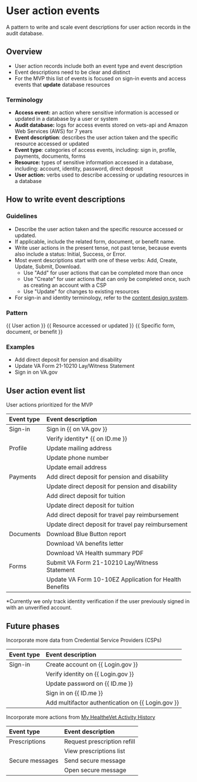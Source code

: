 # User action events
A pattern to write and scale event descriptions for user action records in the audit database. 

## Overview
- User action records include both an event type and event description
- Event descriptions need to be clear and distinct
- For the MVP this list of events is focused on sign-in events and access events that **update** database resources

### Terminology
- **Access event:** an action where sensitive information is accessed or updated in a database by a user or system
- **Audit database:** logs for access events stored on vets-api and Amazon Web Services (AWS) for 7 years
- **Event description**: describes the user action taken and the specific resource accessed or updated
- **Event type**: categories of access events, including: sign in, profile, payments, documents, forms
- **Resource:** types of sensitive information accessed in a database, including: account, identity, password, direct deposit
- **User action:** verbs used to describe accessing or updating resources in a database

## How to write event descriptions
### Guidelines
- Describe the user action taken and the specific resource accessed or updated. 
- If applicable, include the related form, document, or benefit name.
- Write user actions in the present tense, not past tense, because events also include a status: Initial, Success, or Error.
- Most event descriptions start with one of these verbs: Add, Create, Update, Submit, Download.
  - Use "Add" for user actions that can be completed more than once
  - Use "Create" for user actions that can only be completed once, such as creating an account with a CSP
  - Use "Update" for changes to existing resources
- For sign-in and identity terminology, refer to the [content design system](https://design.va.gov/content-style-guide/specific-topics-and-programs/sign-in-and-identity-verification).

### Pattern
{{ User action }} {{ Resource accessed or updated }} {{ Specific form, document, or benefit }}

### Examples
- Add  direct deposit  for pension and disability
- Update VA Form 21-10210 Lay/Witness Statement
- Sign in on VA.gov

## User action event list
User actions prioritized for the MVP

|   Event type    |                   Event description                    |
| :-------------- | :----------------------------------------------------- |
| Sign-in         | Sign in {{ on VA.gov }}                                |
|                 | Verify identity* {{ on ID.me }}                        |
| Profile         | Update mailing address                                 |
|                 | Update phone number                                    |
|                 | Update email address                                   |
| Payments        | Add direct deposit for pension and disability          |
|                 | Update direct deposit for pension and disability       |
|                 | Add direct deposit for tuition                         |
|                 | Update direct deposit for tuition                      |
|                 | Add direct deposit for travel pay reimbursement        |
|                 | Update direct deposit for travel pay reimbursement     |
| Documents       | Download Blue Button report                            |
|                 | Download VA benefits letter                            |
|                 | Download VA Health summary PDF                         |
| Forms           | Submit VA Form 21-10210 Lay/Witness Statement          |
|                 | Update VA Form 10-10EZ Application for Health Benefits |

*Currently we only track identity verification if the user previously signed in with an unverified account.

## Future phases

Incorporate more data from Credential Service Providers (CSPs)

|   Event type    |                   Event description                    |
| :-------------- | :----------------------------------------------------- |
| Sign-in         | Create account on {{ Login.gov }}                      |
|                 | Verify identity on {{ Login.gov }}                     |
|                 | Update password on {{ ID.me }}                         |
|                 | Sign in on {{ ID.me }}                                 |
|                 | Add multifactor authentication on {{ Login.gov }}      |

Incorporate more actions from [My HealtheVet Activity History](https://www.myhealth.va.gov/account-activity-history-summary)

|   Event type    |                   Event description                    |
| :-------------- | :----------------------------------------------------- |
| Prescriptions   | Request prescription refill                            |
|                 | View prescriptions list                                |
| Secure messages | Send secure message                                    |
|                 | Open secure message                                    |
